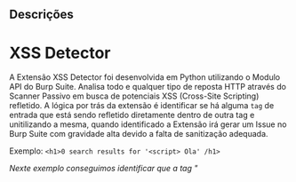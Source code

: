 ## Descrições  

# XSS Detector

A Extensão XSS Detector foi desenvolvida em Python utilizando o Modulo API do Burp Suite. Analisa todo e qualquer tipo de reposta HTTP através do Scanner Passivo em busca de potenciais XSS (Cross-Site Scripting) refletido. A lógica por trás da extensão é identificar se há alguma ``tag`` de entrada que está sendo refletido diretamente dentro de outra tag e unitilizando a mesma, quando identificado a Extensão irá gerar um Issue no Burp Suite com gravidade alta devido a falta de sanitização adequada.

Exemplo: 
```<h1>0 search results for '<script> Ola' /h1>```

_Nexte exemplo conseguimos identificar que a tag "<script>" foi adicionada dentro da tags `<h1> </h1>`, isso quebrou a tag </h1> e a tag <script> passou a ser interpretado, isso é falta de sanitização, essa é a lógica da extensão. Sempre que uma tag for adicionada e inativando a outra e sendo interpretada como parte do código html_ 

# PotentialXSS

Este script Python é uma extensão para o Burp Suite que visa identificar potenciais vulnerabilidades de XSS (Cross-Site Scripting) refletido básico em respostas HTTP. A lógica por trás da extensão é adicionar payloads que são propensos a refletir no response do request, dando assim uma indicação se a página está sanitizando corretamente cada entrada nos formulários de pesquisa.

A extensão realiza uma verificação passiva das respostas para identificar se algum campo de entrada é refletido diretamente na resposta sem ser sanitizado. O usuário pode configurar uma lista de strings `(Wordlist)` de pesquisa com (payloads XSS) que serão usadas para identificar possíveis casos de XSS refletidos.

## Funcionalidades

# XSS Detector
- Verifica de forma passiva as respostas HTTP em busca de potenciais casos de XSS refletido em tags `<script>`, `<h1>`, `<img>`, `<a>`, `<input>`, `<iframe>`, `<div>`.
- Gera um alerta caso seja identificada uma possível vulnerabilidade de XSS.

# PotentialXSS
- Verifica de forma passiva as respostas HTTP em busca de potenciais casos de XSS refletido.
- Permite ao usuário configurar uma lista de strings `(Wordlist)` de pesquisa para personalizar a detecção de XSS.

## Utilização

# XSS Detector
1. Instale a extensão no Burp Suite.
2. Navegue entre as páginas e em conjunto com varredura Live audit form proxy (all traffic) - Audit Checks - Passive no modo Capturing no Burp Suite para identificar potenciais vulnerabilidades de XSS refletido.
   
# PotentialXSS
1. Instale a extensão no Burp Suite.
2. Acesse a guia "Settings - Payload" na interface da extensão para configurar as strings de pesquisa.
3. Execute uma varredura ativa ou passiva no Burp Suite para identificar potenciais vulnerabilidades de XSS refletido.

## Instalação

1. Baixe o arquivo Jython [jython-standalone-2.7.2.jar](https://www.jython.org/download) e adicione-o ao Burp Suite nas configurações do extender.
2. Baixe o arquivo `potentialxss.py` e `xssdetector.py` e adicione-o ao Burp Suite nas configurações do extender.

## Requisitos

- Burp Suite
- Jython 2.7.2
- Python

## Exemplo

Após configurar a extensão e executar uma varredura no Burp Suite, a extensão identificará se há algum campo de entrada refletido diretamente na resposta, indicando a possibilidade de XSS refletido.

# Observação
## Utilizei o webserverxss.py como PoC para ter uma segunda perpectiva mais simples sobre a lógica do Response HTML e para evidência do teste.
